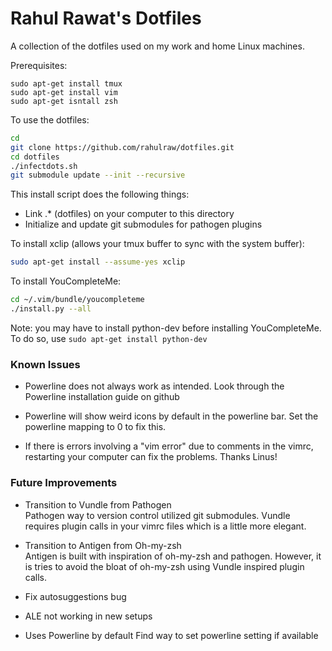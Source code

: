 # Rahul Rawat's Dotfiles

A collection of the dotfiles used on my work and home Linux machines.

Prerequisites:
```
sudo apt-get install tmux
sudo apt-get install vim
sudo apt-get isntall zsh
```

To use the dotfiles:
```bash
cd
git clone https://github.com/rahulraw/dotfiles.git
cd dotfiles 
./infectdots.sh
git submodule update --init --recursive
```

This install script does the following things: 
* Link .* (dotfiles) on your computer to this directory
* Initialize and update git submodules for pathogen plugins

To install xclip (allows your tmux buffer to sync with the system buffer):
```bash
sudo apt-get install --assume-yes xclip
```

To install YouCompleteMe:
```bash
cd ~/.vim/bundle/youcompleteme
./install.py --all
```
Note: you may have to install python-dev before installing YouCompleteMe. To do so, use `sudo apt-get install python-dev`

### Known Issues

* Powerline does not always work as intended. Look through the Powerline installation
guide on github

* Powerline will show weird icons by default in the powerline bar. Set the powerline 
mapping to 0 to fix this.

* If there is errors involving a "vim error" due to comments in the vimrc, restarting
your computer can fix the problems. Thanks Linus! 

### Future Improvements
* Transition to Vundle from Pathogen  
Pathogen way to version control utilized git submodules. Vundle requires 
plugin calls in your vimrc files which is a little more elegant.

* Transition to Antigen from Oh-my-zsh   
Antigen is built with inspiration of oh-my-zsh and pathogen. However, it 
is tries to avoid the bloat of oh-my-zsh using Vundle inspired plugin calls.

* Fix autosuggestions bug

* ALE not working in new setups

* Uses Powerline by default
Find way to set powerline setting if available
